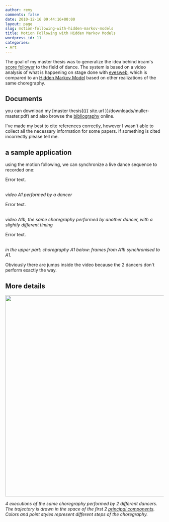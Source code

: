 ```yaml
---
author: remy
comments: false
date: 2010-12-16 09:44:16+00:00
layout: page
slug: motion-following-with-hidden-markov-models
title: Motion Following with Hidden Markov Models
wordpress_id: 11
categories:
- Art
---
```


The goal of my master thesis was to generalize the idea behind ircam's [score follower](http://recherche.ircam.fr/equipes/temps-reel/suivi/index.html) to the field of dance. The system is based on a video analysis of what is happening on stage done with [eyesweb](http://www.eyesweb.org/), which is compared to an [Hidden Markov Model](http://www.ai.mit.edu/%7Emurphyk/Software/HMM/hmm.html) based on other realizations of the same choregraphy.


## Documents


you can download my [master thesis]({{ site.url }}/downloads/muller-master.pdf) and also browse the [bibliography](http://recherche.ircam.fr/equipes/temps-reel/movement/muller/motion/motion.html) online.

I've made my best to cite references correctly, however I wasn't able to collect all the necessary information for some papers. If something is cited incorrectly please tell me.


## a sample application


using the motion following, we can synchronize a live dance sequence to recorded one:


<object classid="clsid:02BF25D5-8C17-4B23-BC80-D3488ABDDC6B" codebase="http://www.apple.com/qtactivex/qtplugin.cab" width="360" height="304">
    <param name="src" value="http://recherche.ircam.fr/equipes/temps-reel/movement/muller/videos/A1.mp4" />
    <param name="controller" value="true" /><param name="autoplay" value="false">
    <object type="video/quicktime" data="http://recherche.ircam.fr/equipes/temps-reel/movement/muller/videos/A1.mp4" width="360" height="304" class="mp4">
        <param name="controller" value="true" />
        <param name="autoplay" value="false">Error text.<br />
    </object><br />
</object> 

  
_video A1 performed by a dancer_
  

<object classid="clsid:02BF25D5-8C17-4B23-BC80-D3488ABDDC6B" codebase="http://www.apple.com/qtactivex/qtplugin.cab" width="360" height="304">
    <param name="src" value="http://recherche.ircam.fr/equipes/temps-reel/movement/muller/videos/A1b.mp4" />
    <param name="controller" value="true" /><param name="autoplay" value="false">
    <object type="video/quicktime" data="http://recherche.ircam.fr/equipes/temps-reel/movement/muller/videos/A1b.mp4" width="360" height="304" class="mp4">
        <param name="controller" value="true" />
        <param name="autoplay" value="false">Error text.<br />
    </object><br />
</object> 


_video A1b, the same choregraphy performed by another dancer, with a slightly different timing_
  

  
<object classid="clsid:02BF25D5-8C17-4B23-BC80-D3488ABDDC6B" codebase="http://www.apple.com/qtactivex/qtplugin.cab" width="360" height="304">
    <param name="src" value="http://recherche.ircam.fr/equipes/temps-reel/movement/muller/videos/A1s.mp4" />
    <param name="controller" value="true" /><param name="autoplay" value="false">
    <object type="video/quicktime" data="http://recherche.ircam.fr/equipes/temps-reel/movement/muller/videos/A1s.mp4" width="360" height="304" class="mp4">
        <param name="controller" value="true" />
        <param name="autoplay" value="false">Error text.<br />
    </object><br />
</object> 



  
_in the upper part: choregraphy A1 below: frames from A1b synchronised to A1._
  


Obviously there are jumps inside the video because the 2 dancers don't perform exactly the way.


## More details


<img src="{{ site.url }}/images/2D4.jpg" alt="" width="640" border="0" />

_4 executions of the same choregraphy performed by 2 different dancers. The trajectory is drawn in the space of the first 2 [principal components](http://ilab.cs.ucsb.edu/projects/turk/Turk%202001.pdf). Colors and point styles represent different steps of the choregraphy._
